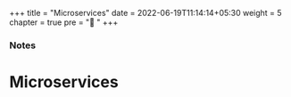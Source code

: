 +++
title = "Microservices"
date = 2022-06-19T11:14:14+05:30
weight = 5
chapter = true
pre = "🔗 "
+++

### Notes

# Microservices
